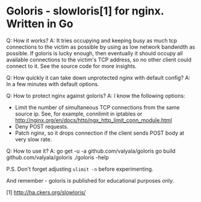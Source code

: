 Goloris - slowloris[1] for nginx. Written in Go
===============================================

Q: How it works?
A: It tries occupying and keeping busy as much tcp connections
to the victim as possible by using as low network bandwidth as possible.
If goloris is lucky enough, then eventually it should occupy all available
connections to the victim's TCP address, so no other client could connect
to it.
See the source code for more insights.

Q: How quickly it can take down unprotected nginx with default config?
A: In a few minutes with default options.

Q: How to protect nginx against goloris?
A: I know the following options:
   - Limit the number of simultaneous TCP connections from the same
     source ip. See, for example, connlimit in iptables
     or http://nginx.org/en/docs/http/ngx_http_limit_conn_module.html
   - Deny POST requests.
   - Patch nginx, so it drops connection if the client sends POST
     body at very slow rate.

Q: How to use it?
A: go get -u -a github.com/valyala/goloris
   go build github.com/valyala/goloris
   ./goloris -help

P.S. Don't forget adjusting `ulimit -n` before experimenting.

And remember - goloris is published for educational purposes only.

[1] http://ha.ckers.org/slowloris/
